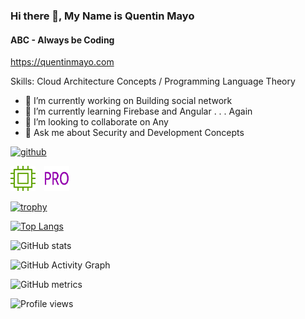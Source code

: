 ### Hi there 👋, My Name is Quentin Mayo
#### ABC - Always be Coding
https://quentinmayo.com

Skills:  Cloud Architecture Concepts / Programming Language Theory

- 🔭 I’m currently working on Building social network 
- 🌱 I’m currently learning Firebase and Angular . . . Again 
- 👯 I’m looking to collaborate on Any 
- 💬 Ask me about Security and Development Concepts 


[<img src='https://cdn.jsdelivr.net/npm/simple-icons@3.0.1/icons/github.svg' alt='github' height='40'>](https://github.com/quentinmayo)  

<a href='https://docs.github.com/en/developers'><img src='https://raw.githubusercontent.com/acervenky/animated-github-badges/master/assets/devbadge.gif' width='40' height='40'></a> <a href='https://github.com/pricing'><img src='https://raw.githubusercontent.com/acervenky/animated-github-badges/master/assets/pro.gif' width='40' height='40'></a> 

[![trophy](https://github-profile-trophy.vercel.app/?username=quentinmayo)](https://github.com/ryo-ma/github-profile-trophy)

[![Top Langs](https://github-readme-stats.vercel.app/api/top-langs/?username=quentinmayo)](https://github.com/anuraghazra/github-readme-stats)

![GitHub stats](https://github-readme-stats.vercel.app/api?username=quentinmayo&show_icons=true&count_private=true)  

![GitHub Activity Graph](https://activity-graph.herokuapp.com/graph?username=quentinmayo)  

![GitHub metrics](https://metrics.lecoq.io/quentinmayo)  

![Profile views](https://gpvc.arturio.dev/quentinmayo)  
